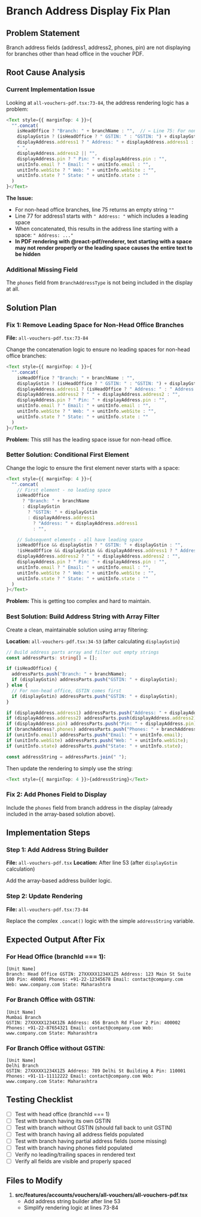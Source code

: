 # Branch Address Display Fix Plan

## Problem Statement
Branch address fields (address1, address2, phones, pin) are not displaying for branches other than head office in the voucher PDF.

## Root Cause Analysis

### Current Implementation Issue
Looking at `all-vouchers-pdf.tsx:73-84`, the address rendering logic has a problem:

```typescript
<Text style={{ marginTop: 4 }}>{
  "".concat(
    isHeadOffice ? "Branch: " + branchName : "",  // ← Line 75: For non-head office, this is empty string
    displayGstin ? (isHeadOffice ? " GSTIN: " : "GSTIN: ") + displayGstin : "",
    displayAddress.address1 ? " Address: " + displayAddress.address1 : "",  // ← Line 77: Starts with SPACE
    " ",
    displayAddress.address2 || "",
    displayAddress.pin ? " Pin: " + displayAddress.pin : "",
    unitInfo.email ? " Email: " + unitInfo.email : "",
    unitInfo.webSite ? " Web: " + unitInfo.webSite : "",
    unitInfo.state ? " State: " + unitInfo.state : ""
  )
}</Text>
```

**The Issue:**
- For non-head office branches, line 75 returns an empty string `""`
- Line 77 for address1 starts with `" Address: "` which includes a leading space
- When concatenated, this results in the address line starting with a space: `" Address: ..."`
- **In PDF rendering with @react-pdf/renderer, text starting with a space may not render properly or the leading space causes the entire text to be hidden**

### Additional Missing Field
The `phones` field from `BranchAddressType` is not being included in the display at all.

## Solution Plan

### Fix 1: Remove Leading Space for Non-Head Office Branches
**File:** `all-vouchers-pdf.tsx:73-84`

Change the concatenation logic to ensure no leading spaces for non-head office branches:

```typescript
<Text style={{ marginTop: 4 }}>{
  "".concat(
    isHeadOffice ? "Branch: " + branchName : "",
    displayGstin ? (isHeadOffice ? " GSTIN: " : "GSTIN: ") + displayGstin : "",
    displayAddress.address1 ? (isHeadOffice ? " Address: " : " Address: ") + displayAddress.address1 : "",
    displayAddress.address2 ? " " + displayAddress.address2 : "",
    displayAddress.pin ? " Pin: " + displayAddress.pin : "",
    unitInfo.email ? " Email: " + unitInfo.email : "",
    unitInfo.webSite ? " Web: " + unitInfo.webSite : "",
    unitInfo.state ? " State: " + unitInfo.state : ""
  )
}</Text>
```

**Problem:** This still has the leading space issue for non-head office.

### Better Solution: Conditional First Element

Change the logic to ensure the first element never starts with a space:

```typescript
<Text style={{ marginTop: 4 }}>{
  "".concat(
    // First element - no leading space
    isHeadOffice
      ? "Branch: " + branchName
      : displayGstin
        ? "GSTIN: " + displayGstin
        : displayAddress.address1
          ? "Address: " + displayAddress.address1
          : "",

    // Subsequent elements - all have leading space
    isHeadOffice && displayGstin ? " GSTIN: " + displayGstin : "",
    !isHeadOffice && displayGstin && displayAddress.address1 ? " Address: " + displayAddress.address1 : "",
    displayAddress.address2 ? " " + displayAddress.address2 : "",
    displayAddress.pin ? " Pin: " + displayAddress.pin : "",
    unitInfo.email ? " Email: " + unitInfo.email : "",
    unitInfo.webSite ? " Web: " + unitInfo.webSite : "",
    unitInfo.state ? " State: " + unitInfo.state : ""
  )
}</Text>
```

**Problem:** This is getting too complex and hard to maintain.

### Best Solution: Build Address String with Array Filter

Create a clean, maintainable solution using array filtering:

**Location:** `all-vouchers-pdf.tsx:34-53` (after calculating `displayGstin`)

```typescript
// Build address parts array and filter out empty strings
const addressParts: string[] = [];

if (isHeadOffice) {
  addressParts.push("Branch: " + branchName);
  if (displayGstin) addressParts.push("GSTIN: " + displayGstin);
} else {
  // For non-head office, GSTIN comes first
  if (displayGstin) addressParts.push("GSTIN: " + displayGstin);
}

if (displayAddress.address1) addressParts.push("Address: " + displayAddress.address1);
if (displayAddress.address2) addressParts.push(displayAddress.address2);
if (displayAddress.pin) addressParts.push("Pin: " + displayAddress.pin);
if (branchAddress?.phones) addressParts.push("Phones: " + branchAddress.phones);
if (unitInfo.email) addressParts.push("Email: " + unitInfo.email);
if (unitInfo.webSite) addressParts.push("Web: " + unitInfo.webSite);
if (unitInfo.state) addressParts.push("State: " + unitInfo.state);

const addressString = addressParts.join(" ");
```

Then update the rendering to simply use the string:

```typescript
<Text style={{ marginTop: 4 }}>{addressString}</Text>
```

### Fix 2: Add Phones Field to Display
Include the `phones` field from branch address in the display (already included in the array-based solution above).

## Implementation Steps

### Step 1: Add Address String Builder
**File:** `all-vouchers-pdf.tsx`
**Location:** After line 53 (after `displayGstin` calculation)

Add the array-based address builder logic.

### Step 2: Update Rendering
**File:** `all-vouchers-pdf.tsx:73-84`

Replace the complex `.concat()` logic with the simple `addressString` variable.

## Expected Output After Fix

### For Head Office (branchId === 1):
```
[Unit Name]
Branch: Head Office GSTIN: 27XXXXX1234X1Z5 Address: 123 Main St Suite 100 Pin: 400001 Phones: +91-22-12345678 Email: contact@company.com Web: www.company.com State: Maharashtra
```

### For Branch Office with GSTIN:
```
[Unit Name]
Mumbai Branch
GSTIN: 27XXXXX1234X1Z6 Address: 456 Branch Rd Floor 2 Pin: 400002 Phones: +91-22-87654321 Email: contact@company.com Web: www.company.com State: Maharashtra
```

### For Branch Office without GSTIN:
```
[Unit Name]
Delhi Branch
GSTIN: 27XXXXX1234X1Z5 Address: 789 Delhi St Building A Pin: 110001 Phones: +91-11-11112222 Email: contact@company.com Web: www.company.com State: Maharashtra
```

## Testing Checklist

- [ ] Test with head office (branchId === 1)
- [ ] Test with branch having its own GSTIN
- [ ] Test with branch without GSTIN (should fall back to unit GSTIN)
- [ ] Test with branch having all address fields populated
- [ ] Test with branch having partial address fields (some missing)
- [ ] Test with branch having phones field populated
- [ ] Verify no leading/trailing spaces in rendered text
- [ ] Verify all fields are visible and properly spaced

## Files to Modify

1. **src/features/accounts/vouchers/all-vouchers/all-vouchers-pdf.tsx**
   - Add address string builder after line 53
   - Simplify rendering logic at lines 73-84
